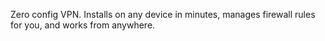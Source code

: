 Zero config VPN. Installs on any device in minutes, manages firewall rules for you, and works from anywhere.
